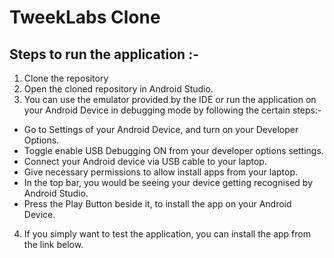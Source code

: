 # TweekLabs Clone

## Steps to run the application :- 

1. Clone the repository
2. Open the cloned repository in Android Studio. 
3. You can use the emulator provided by the IDE or run the application on your Android Device in debugging mode by following the certain steps:-
  - Go to Settings of your Android Device, and turn on your Developer Options.
  - Toggle enable USB Debugging ON from your developer options settings.
  - Connect your Android device via USB cable to your laptop.
  - Give necessary permissions to allow install apps from your laptop.
  - In the top bar, you would be seeing your device getting recognised by Android Studio.
  - Press the Play Button beside it, to install the app on your Android Device.
4. If you simply want to test the application, you can install the app from the link below.
